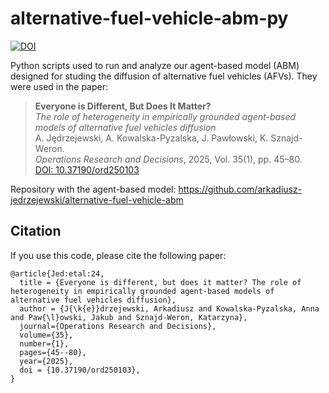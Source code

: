 # alternative-fuel-vehicle-abm-py 
[![DOI](https://zenodo.org/badge/DOI/10.5281/zenodo.12935546.svg)](https://doi.org/10.5281/zenodo.12935546)

Python scripts used to run and analyze our agent-based model (ABM) designed for studing the diffusion of alternative fuel vehicles (AFVs).
They were used in the paper:

> **Everyone is Different, But Does It Matter?**  
> *The role of heterogeneity in empirically grounded agent-based models of alternative fuel vehicles diffusion*  
> A. Jędrzejewski, A. Kowalska-Pyzalska, J. Pawłowski, K. Sznajd-Weron.  
> _Operations Research and Decisions_, 2025, Vol. 35(1), pp. 45–80.  
> [DOI: 10.37190/ord250103](https://doi.org/10.37190/ord250103)

Repository with the agent-based model: https://github.com/arkadiusz-jedrzejewski/alternative-fuel-vehicle-abm

## Citation
If you use this code, please cite the following paper:
```
@article{Jed:etal:24,
  title = {Everyone is different, but does it matter? The role of heterogeneity in empirically grounded agent-based models of alternative fuel vehicles diffusion},
  author = {J{\k{e}}drzejewski, Arkadiusz and Kowalska-Pyzalska, Anna and Paw{\l}owski, Jakub and Sznajd-Weron, Katarzyna},
  journal={Operations Research and Decisions},
  volume={35},
  number={1},
  pages={45--80},
  year={2025},
  doi = {10.37190/ord250103},
}
```
